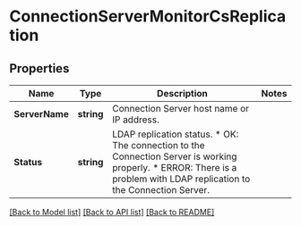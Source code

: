 # ConnectionServerMonitorCsReplication

## Properties

Name | Type | Description | Notes
------------ | ------------- | ------------- | -------------
**ServerName** | **string** | Connection Server host name or IP address. | 
**Status** | **string** | LDAP replication status. * OK: The connection to the Connection Server is working properly. * ERROR: There is a problem with LDAP replication to the Connection Server. | 

[[Back to Model list]](../README.md#documentation-for-models) [[Back to API list]](../README.md#documentation-for-api-endpoints) [[Back to README]](../README.md)


